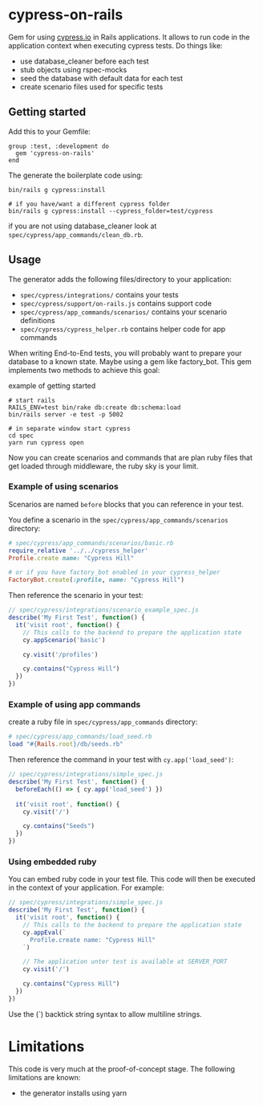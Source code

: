 # cypress-on-rails

Gem for using [cypress.io](http://github.com/cypress-io/) in Rails applications. 
It allows to run code in the application context when executing cypress tests.
Do things like:
* use database_cleaner before each test
* stub objects using rspec-mocks
* seed the database with default data for each test
* create scenario files used for specific tests

## Getting started

Add this to your Gemfile:
```
group :test, :development do
  gem 'cypress-on-rails'
end
```

The generate the boilerplate code using:
```
bin/rails g cypress:install

# if you have/want a different cypress folder
bin/rails g cypress:install --cypress_folder=test/cypress
```

if you are not using database_cleaner look at `spec/cypress/app_commands/clean_db.rb`.

## Usage

The generator adds the following files/directory to your application:
* `spec/cypress/integrations/` contains your tests
* `spec/cypress/support/on-rails.js` contains support code
* `spec/cypress/app_commands/scenarios/` contains your scenario definitions
* `spec/cypress/cypress_helper.rb` contains helper code for app commands

When writing End-to-End tests, you will probably want to prepare your database to a known state. 
Maybe using a gem like factory_bot. This gem implements two methods to achieve this goal:

example of getting started

```
# start rails
RAILS_ENV=test bin/rake db:create db:schema:load
bin/rails server -e test -p 5002

# in separate window start cypress
cd spec
yarn run cypress open
```

Now you can create scenarios and commands that are plan ruby files that get loaded 
through middleware, the ruby sky is your limit.

### Example of using scenarios

Scenarios are named `before` blocks that you can reference in your test.

You define a scenario in the `spec/cypress/app_commands/scenarios` directory:
```ruby
# spec/cypress/app_commands/scenarios/basic.rb
require_relative '../../cypress_helper' 
Profile.create name: "Cypress Hill"

# or if you have factory_bot enabled in your cypress_helper
FactoryBot.create(:profile, name: "Cypress Hill") 
```

Then reference the scenario in your test:
```js
// spec/cypress/integrations/scenario_example_spec.js
describe('My First Test', function() {
  it('visit root', function() {
    // This calls to the backend to prepare the application state
    cy.appScenario('basic')

    cy.visit('/profiles')

    cy.contains("Cypress Hill")
  })
})
```

### Example of using app commands

create a ruby file in `spec/cypress/app_commands` directory:
```ruby
# spec/cypress/app_commands/load_seed.rb 
load "#{Rails.root}/db/seeds.rb" 
```

Then reference the command in your test with `cy.app('load_seed')`:
```js
// spec/cypress/integrations/simple_spec.js
describe('My First Test', function() {
  beforeEach(() => { cy.app('load_seed') })
  
  it('visit root', function() {
    cy.visit('/')

    cy.contains("Seeds")
  })
})
```

### Using embedded ruby
You can embed ruby code in your test file. This code will then be executed in the context of your application. For example:

```js
// spec/cypress/integrations/simple_spec.js
describe('My First Test', function() {
  it('visit root', function() {
    // This calls to the backend to prepare the application state
    cy.appEval(`
      Profile.create name: "Cypress Hill"
    `)

    // The application unter test is available at SERVER_PORT
    cy.visit('/')

    cy.contains("Cypress Hill")
  })
})
```

Use the (`) backtick string syntax to allow multiline strings.


# Limitations
This code is very much at the proof-of-concept stage. The following limitations are known:
* the generator installs using yarn